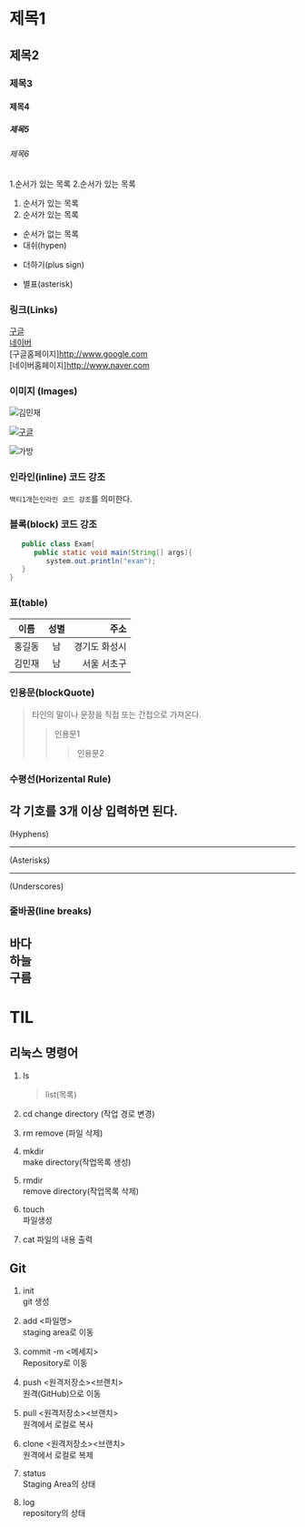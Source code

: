 # 제목1

## 제목2

### 제목3

#### 제목4

##### 제목5

###### 제목6


1.순서가 있는 목록 2.순서가 있는 목록

1. 순서가 있는 목록
2. 순서가 있는 목록

- 순서가 없는 목록
- 대쉬(hypen)

* 더하기(plus sign)

- 별표(asterisk)

### 링크(Links)

[구글](http://www.google.com)  
[네이버](http://www.naver.com)  
[구글홈페이지]<http://www.google.com>  
[네이버홈페이지]<http://www.naver.com>

### 이미지 (Images)

![김민재](https://i.namu.wiki/i/g4kC_aa8qNTg0fyZrcxo7wgj22UVkUBpTkKOFlC_zf92aSfM64ESg1r1x1pu0gIjP3PVLtOSJEwHpl4XXzrSsw.webp)

[![구글](https://www.google.com/images/branding/googlelogo/1x/googlelogo_color_272x92dp.png)](http://www.google.com)

![가방](./asset/google.jpg)
### 인라인(inline) 코드 강조
`백티1개`는`인라인 코드 강조`를 의미한다.

### 블록(block) 코드 강조
```java
   public class Exam{
      public static void main(String[] args){
         system.out.println("exam");
   }
}
```

### 표(table)
|이름|성별|주소|
|---|:---:|---:|
|홍길동|남|경기도 화성시|
|김민재|남|서울 서초구|

### 인용문(blockQuote)
>타인의 말이나 문장을 직접 또는 간접으로 가져온다.
>> 인용문1
>>> 인용문2

### 수평선(Horizental Rule)
각 기호를 3개 이상 입력하면 된다.
---
(Hyphens)
***
(Asterisks)
____
(Underscores)

### 줄바꿈(line breaks)
바다 <br>
하늘   <!-->   
구름
----
# TIL

## 리눅스 명령어

1. ls

   > list(목록)

2. cd
   change directory (작업 경로 변경)

3. rm
   remove (파일 삭제)

4. mkdir  
   make directory(작업목록 생성)

5. rmdir  
   remove directory(작업목록 삭제)

6. touch  
   파일생성

7. cat
   파일의 내용 출력

## Git

1. init  
   git 생성
2. add <파일명>  
   staging area로 이동
3. commit -m <메세지>  
   Repository로 이동
4. push <원격저장소><브랜치>  
   원격(GitHub)으로 이동
5. pull <원격저장소><브랜치>  
   원격에서 로컬로 복사
6. clone <원격저장소><브랜치>  
   원격에서 로컬로 복제

7. status  
   Staging Area의 상태
8. log  
   repository의 상태



